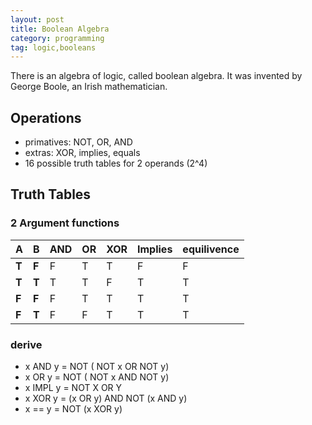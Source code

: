 ```yaml
---
layout: post
title: Boolean Algebra
category: programming
tag: logic,booleans
---
```

There is an algebra of logic, called boolean algebra. It was invented by
George Boole, an Irish mathematician.

## Operations
* primatives: NOT, OR, AND
* extras: XOR, implies, equals
* 16 possible truth tables for 2 operands (2^4)

## Truth Tables

### 2 Argument functions
| A | B | AND | OR | XOR | Implies | equilivence |
|---|---|--------| --- | --- | --- | --- |
| **T** | **F** | F | T | T | F | F
| **T** | **T** | T | T | F | T | T
| **F** | **F** | F | T | T | T | T
| **F** | **T** | F | F | T | T | T

### derive
* x AND y = NOT ( NOT x OR NOT y)
* x OR y = NOT ( NOT x AND NOT y)
* x IMPL y = NOT X OR Y
* x XOR y = (x OR y) AND NOT (x AND y)
* x == y = NOT (x XOR y)
